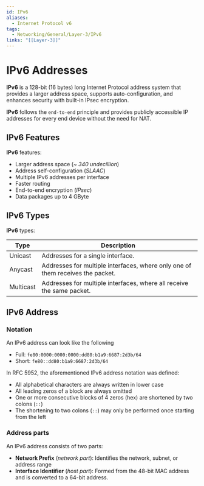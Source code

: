 ```yaml
---
id: IPv6
aliases:
  - Internet Protocol v6
tags:
  - Networking/General/Layer-3/IPv6
links: "[[Layer-3]]"
---
```


# IPv6 Addresses

**IPv6** is a 128-bit (16 bytes) long Internet Protocol address system that
provides a larger address space, supports auto-configuration, and enhances
security with built-in IPsec encryption.

**IPv6** follows the `end-to-end` principle and provides publicly accessible IP
addresses for every end device without the need for NAT.

## IPv6 Features

**IPv6** features:

- Larger address space (*~ 340 undecillion*)
- Address self-configuration (*SLAAC*)
- Multiple IPv6 addresses per interface
- Faster routing
- End-to-end encryption (*IPsec*)
- Data packages up to 4 GByte

## IPv6 Types

**IPv6** types:

| Type | Description |
| --- | --- |
| Unicast | Addresses for a single interface. |
| Anycast | Addresses for multiple interfaces, where only one of them receives the packet. |
| Multicast | Addresses for multiple interfaces, where all receive the same packet. |

## IPv6 Address

### Notation

An IPv6 address can look like the following

- Full: `fe80:0000:0000:0000:dd80:b1a9:6687:2d3b/64`
- Short: `fe80::dd80:b1a9:6687:2d3b/64`

In RFC 5952, the aforementioned IPv6 address notation was defined:

- All alphabetical characters are always written in lower case
- All leading zeros of a block are always omitted
- One or more consecutive blocks of 4 zeros (hex) are shortened by two colons
  (`::`)
- The shortening to two colons (`::`) may only be performed once starting from
  the left

### Address parts

An IPv6 address consists of two parts:

- **Network Prefix** (*network part*): Identifies the network, subnet, or
  address range
- **Interface Identifier** (*host part*): Formed from the 48-bit MAC address and
  is converted to a 64-bit address.
